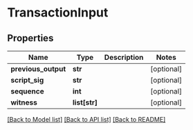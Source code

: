 # TransactionInput

## Properties
Name | Type | Description | Notes
------------ | ------------- | ------------- | -------------
**previous_output** | **str** |  | [optional] 
**script_sig** | **str** |  | [optional] 
**sequence** | **int** |  | [optional] 
**witness** | **list[str]** |  | [optional] 

[[Back to Model list]](../README.md#documentation-for-models) [[Back to API list]](../README.md#documentation-for-api-endpoints) [[Back to README]](../README.md)

